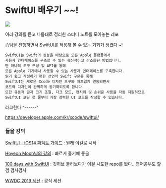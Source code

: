 # SwiftUI 배우기 ~~! 

![](https://developer.apple.com/assets/elements/icons/swiftui/swiftui-96x96.png)

여러 강의를 듣고 나름대로 정리한 스터디 노트를 모아놓는 레포

솝텀을 진행하면서 SwiftUI를 적용해 볼 수 있는 기회가 생겼다 ~!

```
SwiftUI는 Swift의 성능을 바탕으로 모든 Apple 플랫폼에서 
사용자 인터페이스를 구축할 수 있는 혁신적이고 간소화된 방법입니다. 
단 하나의 도구 구성 및 API를 통해 
모든 Apple 기기에서 사용할 수 있는 사용자 인터페이스를 구축합니다. 
읽기 쉽고 작성하기 편한 선언적 Swift 구문을 통해 
SwiftUI는 새로운 Xcode 디자인 도구와 매끄럽게 연동되면서 
코드와 디자인이 완벽하게 동기화되도록 합니다. 
또한 유동적 글자 크기 조절, 다크 모드, 현지화 및 손쉬운 사용을 자동 지원하므로 
SwiftUI 코딩 첫 줄부터 가장 강력한 UI 코드를 작성할 수 있습니다.
```

라고한다 ^------^

https://developer.apple.com/kr/xcode/swiftui/



### 들을 강의

[SwiftUI - iOS14 퍼펙트 가이드](https://www.inflearn.com/course/swift-ui-ios14/dashboard) : 원래 이걸로 시작

[Hoyeon Moon님의 강의](https://www.youtube.com/playlist?list=PLEwUUPKioB6JrkFcbEu19TaGMkL-dqt8E) : 빠르게 훑기에 좋음

[100 days with SwiftUI](https://www.hackingwithswift.com/100/swiftui) : 깃허브 둘러보다가 이걸 시도한 repo를 봤다.. 영어공부도 할 겸 겸사겸사

[WWDC 2019 세션](https://developer.apple.com/videos/play/wwdc2019/204/) : 공식 세션

